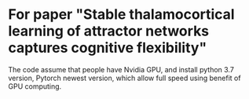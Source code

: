 # For paper "Stable thalamocortical learning of attractor networks captures cognitive flexibility"
The code assume that people have Nvidia GPU, and install python 3.7 version, Pytorch newest version, which allow full speed using benefit of GPU computing. 
